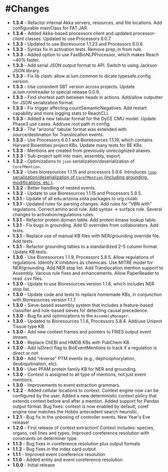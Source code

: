 #Changes
=======

+ **1.3.4** - Refactor internal Akka servers, resources, and file locations. Add configurable mainClass for FAT JAR.
+ **1.3.4** - Added Akka-based processors client and updated processor-client classes. Updated to use Processors 6.0.7.
+ **1.3.3** - Updated to use Bioresource 1.1.23 and Processors 6.0.6.
+ **1.3.3** - Syntax fix in activation tests. Remove prep_in from rule.
+ **1.3.3** - Added option to use FastBioNLPProcessor, which makes Reach ~40% faster.
+ **1.3.3** - Add serial JSON output format to API. Switch to using Jackson JSON library.
+ **1.3.3** - Fix lib clash: allow ai.lum.common to dicate typesafe.config version.
+ **1.3.3** - Use consistent SBT version across projects. Update ai.lum.nxmlreader to special release 0.0.9.
+ **1.3.3** - Find shortest path between heads in actions. Add/allow outputter for JSON serialization format.
+ **1.3.3** - Fix trigger affecting countSemanticNegatives. Add restart capability and more logging stats to ReachCLI.
+ **1.3.3** - Added a new tabular format for the DyCE CMU model. Update Phase3 use cases. Add/use root path in config.
+ **1.3.3** - The "arizona" tabular format was extended with source/destination for Translocation events.
+ **1.3.3** - Use Processors 6.0.1 and Bioresources 1.1.19, which contains Harvard Bioentities project KBs. Update many tests for BE KBs.
+ **1.3.3** - Mentions are created from previously unrecognized aliases.
+ **1.3.3** - Sub-project split into main, assembly, export.
+ **1.3.2** - Optimizations to `json` serialization/deserialization of `CorefMention`.
+ **1.3.2** - Uses bioresources 1.1.15 and processors 5.9.6.  Introduces [`json` serialization/deserialization of `CorefMention` (including grounding, modifications, etc.)](https://gist.github.com/myedibleenso/8383af789b37ba598ff64ddd12c8b35b).
+ **1.3.2** - Better handling of nested events.
+ **1.3.2** - Update to use Bioresources 1.1.15 and Processors 5.9.5.
+ **1.3.1** - Update of all edu.arizona.sista packages to org.clulab
+ **1.3.1** - Updated rules for parsing changes. Add rules for "VBN with" regulations. Correct amino acid rule. Add syntax -> surface rule. Several changes to activation/regulations rules.
+ **1.3.1** - Refactor protein domain table. Add protein kinase lookup table.
+ **1.3.1** - Fix bugs in grounding. Add ID overrides from collaborators. Add tests.
+ **1.3.1** - Replace use of manual KB files with NER/grounding override file. Add tests.
+ **1.3.1** - Refactor grounding tables to a standardized 2-5 column format. Update KB tests.
+ **1.3.0** - Use Bioresources 1.1.9, Processors 5.8.5. Allow regulations of regulations. Identify X inhibitors as chemicals. Use MITRE model for NER/grounding. Add NER stop list. Add Translocation mention support to Assembly. Various rule fixes and enhancements. Allow PaperReader to read .csv files.
+ **1.3.0** - Update to use Bioresources version 1.1.8, which includes NER stop list.
+ **1.3.0** - Update code and tests to replace homemade KBs, in conjunction with Bioresources version 1.1.7.
+ **1.3.0** - Sieve-based assembly system that includes a feature-based classifier and rule-based sieves for detecting causal precedence.
+ **1.3.0** - Bug fix and optimizations to the `AssemblyManager`.
+ **1.3.0** - Updated to Bioresources 1.1.6, Processors 5.8.4. Add/use Uniprot Tissue type KB.
+ **1.3.0** - Add new context frames and pointers to FRIES output event stream.
+ **1.3.0** - Replace ChEBI and HMDB KBs with PubChem KB.
+ **1.3.0** - Add isDirect flag to BioEventMentions to track if a regulation is direct or not.
+ **1.3.0** - Add "reverse" PTM events (e.g., dephosphorylation, deubiquitination, etc).
+ **1.3.0** - User PFAM protein family KB for NER and grounding.
+ **1.3.0** - Context is assigned to all type of mentions, not just event mentions.
+ **1.3.0** - Improvements to event extraction grammars.
+ **1.2.2** - Added cellular locations to context. Context engine now can be configured by the user. Added a new deterministic context policy that extends context before and after a mention. Added support for Pandas output format. Bug fixes: context is now enabled by default; coref engine now matches the Hobbs antecedent search heuristic.
+ **1.2.1** - Bug fix in the unboxing of controller events. New Year's Eve release!
+ **1.2.0** - First release of context extraction! Context includes: species, organs, cell lines and types. Improved coreference resolution with constraints on determiner type.
+ **1.1.3** - Bug fixes in coreference resolution plus output formats
+ **1.1.2** - Bug fixes in the index card output
+ **1.1.1** - Improved event coreference resolution
+ **1.1.0** - Added entity and event coreference resolution
+ **1.0.0** - Initial release
